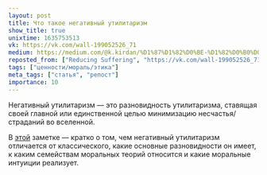 ```yaml
---
layout: post
title: Что такое негативный утилитаризм
show_title: true
unixtime: 1635753513
vk: https://vk.com/wall-199052526_71
medium: https://medium.com/@k.kirdan/%D1%87%D1%82%D0%BE-%D1%82%D0%B0%D0%BA%D0%BE%D0%B5-%D0%BD%D0%B5%D0%B3%D0%B0%D1%82%D0%B8%D0%B2%D0%BD%D1%8B%D0%B9-%D1%83%D1%82%D0%B8%D0%BB%D0%B8%D1%82%D0%B0%D1%80%D0%B8%D0%B7%D0%BC-d5ae9401bae3
reposted_from: ["Reducing Suffering", "https://vk.com/wall-199052526_71"]
tags: ["ценности/мораль/этика"]
meta_tags: ["статья", "репост"]
importance: 10
---
```

Негативный утилитаризм — это разновидность утилитаризма, ставящая своей главной или единственной целью минимизацию несчастья/страданий во вселенной.

В [этой](https://vk.com/@reducing_suffering-what-is-negative-utilitarianism) заметке — кратко о том, чем негативный утилитаризм отличается от классического, какие основные разновидности он имеет, к каким семействам моральных теорий относится и какие моральные интуиции реализует.